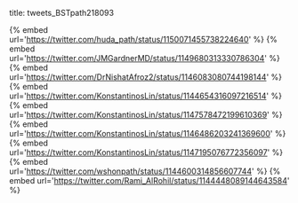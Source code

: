 title: tweets_BSTpath218093

{% embed url='https://twitter.com/huda_path/status/1150071455738224640' %}
{% embed url='https://twitter.com/JMGardnerMD/status/1149680313330786304' %}
{% embed url='https://twitter.com/DrNishatAfroz2/status/1146083080744198144' %}
{% embed url='https://twitter.com/KonstantinosLin/status/1144654316097216514' %}
{% embed url='https://twitter.com/KonstantinosLin/status/1147578472199610369' %}
{% embed url='https://twitter.com/KonstantinosLin/status/1146486203241369600' %}
{% embed url='https://twitter.com/KonstantinosLin/status/1147195076772356097' %}
{% embed url='https://twitter.com/wshonpath/status/1144600314856607744' %}
{% embed url='https://twitter.com/Rami_AlRohil/status/1144448089144643584' %}
